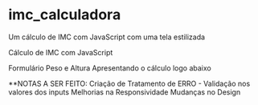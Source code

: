 # imc_calculadora
Um cálculo de IMC com JavaScript com uma tela estilizada

Cálculo de IMC com JavaScript

Formulário 
  Peso e Altura
  Apresentando o cálculo logo abaixo

**NOTAS
A SER FEITO:
  Criação de Tratamento de ERRO
    - Validação nos valores dos inputs
  Melhorias na Responsividade 
  Mudanças no Design

